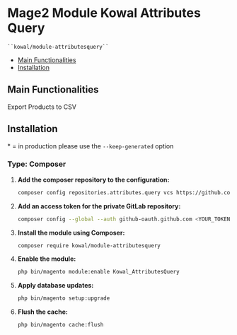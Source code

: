 # Mage2 Module Kowal Attributes Query

    ``kowal/module-attributesquery``

- [Main Functionalities](#markdown-header-main-functionalities)
- [Installation](#markdown-header-installation)



## Main Functionalities
Export Products to CSV

## Installation
\* = in production please use the `--keep-generated` option

### Type: Composer

1. **Add the composer repository to the configuration:**
   ```bash
   composer config repositories.attributes.query vcs https://github.com/kowalco/magento-2-attributes-query

2. **Add an access token for the private GitLab repository:**
   ```bash
   composer config --global --auth github-oauth.github.com <YOUR_TOKEN>

3. **Install the module using Composer:**
   ```bash
   composer require kowal/module-attributesquery

4. **Enable the module:**
   ```bash
   php bin/magento module:enable Kowal_AttributesQuery

5. **Apply database updates:**
   ```bash
   php bin/magento setup:upgrade
6. **Flush the cache:**
   ```bash
   php bin/magento cache:flush


